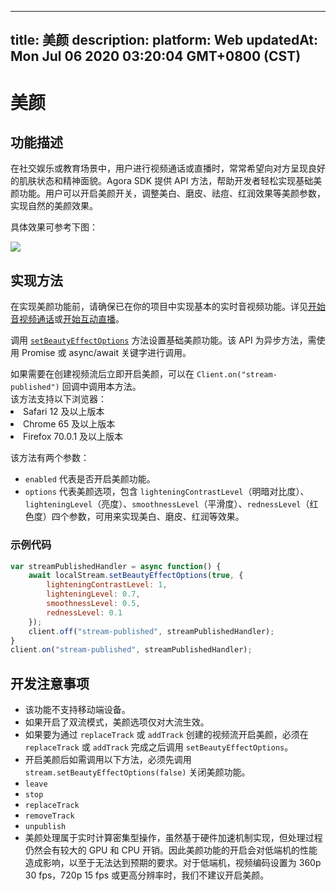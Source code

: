 
---
title: 美颜
description: 
platform: Web
updatedAt: Mon Jul 06 2020 03:20:04 GMT+0800 (CST)
---
# 美颜
## 功能描述

在社交娱乐或教育场景中，用户进行视频通话或直播时，常常希望向对方呈现良好的肌肤状态和精神面貌。Agora SDK 提供 API 方法，帮助开发者轻松实现基础美颜功能。用户可以开启美颜开关，调整美白、磨皮、祛痘、红润效果等美颜参数，实现自然的美颜效果。

具体效果可参考下图：

![](https://web-cdn.agora.io/docs-files/1553753110307)

## 实现方法

在实现美颜功能前，请确保已在你的项目中实现基本的实时音视频功能。详见[开始音视频通话](../../cn/Video/start_call_web.md)或[开始互动直播](../../cn/Interactive%20Broadcast/start_live_web.md)。

调用 [`setBeautyEffectOptions`](https://docs.agora.io/cn/Video/API%20Reference/web/interfaces/agorartc.stream.html#setbeautyeffectoptions) 方法设置基础美颜功能。该 API 为异步方法，需使用 Promise 或 async/await 关键字进行调用。

<div class="alert info">如果需要在创建视频流后立即开启美颜，可以在 <code>Client.on("stream-published")</code> 回调中调用本方法。 </div>

<div class="alert note">该方法支持以下浏览器：
  <li>Safari 12 及以上版本</li>
<li>Chrome 65 及以上版本</li>
<li>Firefox 70.0.1 及以上版本</li></div>

该方法有两个参数：

* `enabled` 代表是否开启美颜功能。
* `options` 代表美颜选项，包含 `lighteningContrastLevel`（明暗对比度）、`lighteningLevel`（亮度）、`smoothnessLevel`（平滑度）、`rednessLevel`（红色度）四个参数，可用来实现美白、磨皮、红润等效果。

### 示例代码

```javascript
var streamPublishedHandler = async function() {
    await localStream.setBeautyEffectOptions(true, {
        lighteningContrastLevel: 1,
        lighteningLevel: 0.7,
        smoothnessLevel: 0.5,
        rednessLevel: 0.1
    });
    client.off("stream-published", streamPublishedHandler);
}
client.on("stream-published", streamPublishedHandler);
```

## 开发注意事项

- 该功能不支持移动端设备。
- 如果开启了双流模式，美颜选项仅对大流生效。
- 如果要为通过 `replaceTrack` 或 `addTrack` 创建的视频流开启美颜，必须在 `replaceTrack` 或 `addTrack` 完成之后调用 `setBeautyEffectOptions`。
- 开启美颜后如需调用以下方法，必须先调用 `stream.setBeautyEffectOptions(false)` 关闭美颜功能。
 -  `leave`
 - `stop`
 - `replaceTrack`
 - `removeTrack`
 - `unpublish`
- 美颜处理属于实时计算密集型操作，虽然基于硬件加速机制实现，但处理过程仍然会有较大的 GPU 和 CPU 开销。因此美颜功能的开启会对低端机的性能造成影响，以至于无法达到预期的要求。对于低端机，视频编码设置为 360p 30 fps，720p 15 fps 或更高分辨率时，我们不建议开启美颜。
